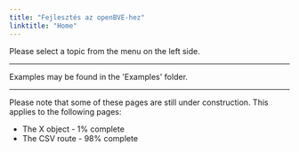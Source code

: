 ```yaml
---
title: "Fejlesztés az openBVE-hez"
linktitle: "Home"
---
```


Please select a topic from the menu on the left side.

---

Examples may be found in the 'Examples' folder.

---

Please note that some of these pages are still under construction. This applies to the following pages:

- The X object - 1% complete
- The CSV route - 98% complete